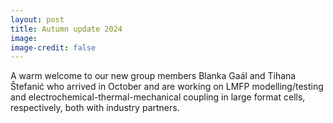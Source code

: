 ```yaml
---
layout: post
title: Autumn update 2024
image: 
image-credit: false
---
```

A warm welcome to our new group members Blanka Gaál and Tihana Štefanić who arrived in October and are working on LMFP modelling/testing and electrochemical-thermal-mechanical coupling in large format cells, respectively, both with industry partners.
